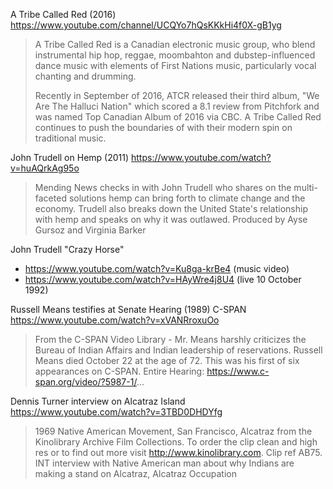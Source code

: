 A Tribe Called Red (2016)
https://www.youtube.com/channel/UCQYo7hQsKKkHi4f0X-gB1yg

> A Tribe Called Red is a Canadian electronic music group, who blend
> instrumental hip hop, reggae, moombahton and dubstep-influenced dance
> music with elements of First Nations music, particularly vocal
> chanting and drumming.
> 
> Recently in September of 2016, ATCR released their third album, "We
> Are The Halluci Nation" which scored a 8.1 review from Pitchfork and
> was named Top Canadian Album of 2016 via CBC. A Tribe Called Red
> continues to push the boundaries of with their modern spin on
> traditional music.

John Trudell on Hemp (2011)
https://www.youtube.com/watch?v=huAQrkAg95o

> Mending News checks in with John Trudell who shares on the
> multi-faceted solutions hemp can bring forth to climate change and
> the economy.  Trudell also breaks down the United State's
> relationship with hemp and speaks on why it was outlawed. Produced
> by Ayse Gursoz and Virginia Barker

John Trudell "Crazy Horse"
* https://www.youtube.com/watch?v=Ku8ga-krBe4 (music video)
* https://www.youtube.com/watch?v=HAyWre4j8U4 (live 10 October 1992)

Russell Means testifies at Senate Hearing (1989) C-SPAN
https://www.youtube.com/watch?v=xVANRroxuOo

> From the C-SPAN Video Library - Mr. Means harshly criticizes the
> Bureau of Indian Affairs and Indian leadership of
> reservations. Russell Means died October 22 at the age of 72. This
> was his first of six appearances on C-SPAN. Entire Hearing:
> https://www.c-span.org/video/?5987-1/...

Dennis Turner interview on Alcatraz Island
https://www.youtube.com/watch?v=3TBD0DHDYfg

> 1969 Native American Movement, San Francisco, Alcatraz from the
> Kinolibrary Archive Film Collections. To order the clip clean and
> high res or to find out more visit http://www.kinolibrary.com. Clip
> ref AB75. INT interview with Native American man about why Indians
> are making a stand on Alcatraz, Alcatraz Occupation
